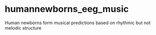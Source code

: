 # humannewborns_eeg_music
Human newborns form musical predictions based on rhythmic but not melodic structure
